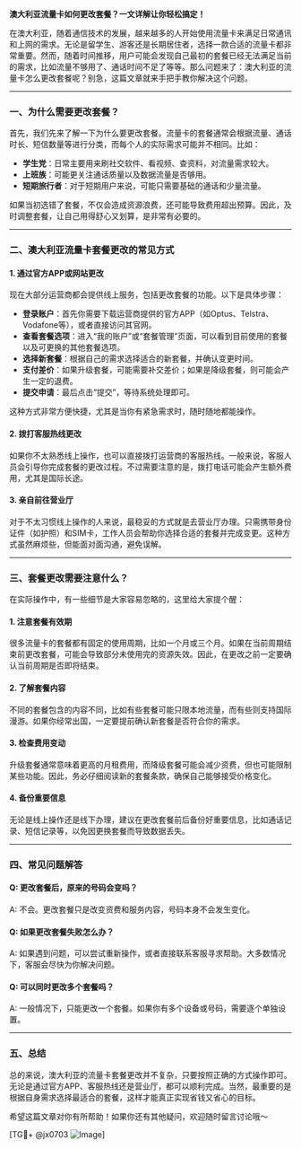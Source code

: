 **澳大利亚流量卡如何更改套餐？一文详解让你轻松搞定！**

在澳大利亚，随着通信技术的发展，越来越多的人开始使用流量卡来满足日常通讯和上网的需求。无论是留学生、游客还是长期居住者，选择一款合适的流量卡都非常重要。然而，随着时间推移，用户可能会发现自己最初的套餐已经无法满足当前的需求，比如流量不够用了、通话时间不足了等等。那么问题来了：澳大利亚的流量卡怎么更改套餐呢？别急，这篇文章就来手把手教你解决这个问题。

---

### 一、为什么需要更改套餐？

首先，我们先来了解一下为什么要更改套餐。流量卡的套餐通常会根据流量、通话时长、短信数量等进行分类，而每个人的实际需求可能并不相同。比如：

- **学生党**：日常主要用来刷社交软件、看视频、查资料，对流量需求较大。
- **上班族**：可能更关注通话质量以及数据流量是否够用。
- **短期旅行者**：对于短期用户来说，可能只需要基础的通话和少量流量。

如果当初选错了套餐，不仅会造成资源浪费，还可能导致费用超出预算。因此，及时调整套餐，让自己用得舒心又划算，是非常有必要的。

---

### 二、澳大利亚流量卡套餐更改的常见方式

#### 1. **通过官方APP或网站更改**
现在大部分运营商都会提供线上服务，包括更改套餐的功能。以下是具体步骤：

- **登录账户**：首先你需要下载运营商提供的官方APP（如Optus、Telstra、Vodafone等），或者直接访问其官网。
- **查看套餐选项**：进入“我的账户”或“套餐管理”页面，可以看到目前使用的套餐以及可更换的其他套餐选项。
- **选择新套餐**：根据自己的需求选择适合的新套餐，并确认变更时间。
- **支付差价**：如果升级套餐，可能需要补交差价；如果是降级套餐，则可能会产生一定的退费。
- **提交申请**：最后点击“提交”，等待系统处理即可。

这种方式非常方便快捷，尤其是当你有紧急需求时，随时随地都能操作。

#### 2. **拨打客服热线更改**
如果你不太熟悉线上操作，也可以直接拨打运营商的客服热线。一般来说，客服人员会引导你完成套餐的更改过程。不过需要注意的是，拨打电话可能会产生额外费用，尤其是国际长途。

#### 3. **亲自前往营业厅**
对于不太习惯线上操作的人来说，最稳妥的方式就是去营业厅办理。只需携带身份证件（如护照）和SIM卡，工作人员会帮助你选择合适的套餐并完成变更。这种方式虽然麻烦些，但能面对面沟通，避免误解。

---

### 三、套餐更改需要注意什么？

在实际操作中，有一些细节是大家容易忽略的，这里给大家提个醒：

#### 1. **注意套餐有效期**
很多流量卡的套餐都有固定的使用周期，比如一个月或三个月。如果在当前周期结束前更改套餐，可能会导致部分未使用完的资源失效。因此，在更改之前一定要确认当前周期是否即将结束。

#### 2. **了解套餐内容**
不同的套餐包含的内容不同，比如有些套餐可能只限本地流量，而有些则支持国际漫游。如果你经常出国，一定要提前确认新套餐是否符合你的需求。

#### 3. **检查费用变动**
升级套餐通常意味着更高的月租费用，而降级套餐可能会减少资费，但也可能限制某些功能。因此，务必仔细阅读新的套餐条款，确保自己能够接受价格变化。

#### 4. **备份重要信息**
无论是线上操作还是线下办理，建议在更改套餐前后备份好重要信息，比如通话记录、短信记录等，以免因更换套餐而导致数据丢失。

---

### 四、常见问题解答

#### Q: 更改套餐后，原来的号码会变吗？
A: 不会。更改套餐只是改变资费和服务内容，号码本身不会发生变化。

#### Q: 如果更改套餐失败怎么办？
A: 如果遇到问题，可以尝试重新操作，或者直接联系客服寻求帮助。大多数情况下，客服会尽快为你解决问题。

#### Q: 可以同时更改多个套餐吗？
A: 一般情况下，只能更改一个套餐。如果你有多个设备或号码，需要逐个单独设置。

---

### 五、总结

总的来说，澳大利亚的流量卡套餐更改并不复杂，只要按照正确的方式操作即可。无论是通过官方APP、客服热线还是营业厅，都可以顺利完成。当然，最重要的是根据自身需求选择最适合的套餐，这样才能真正实现省钱又省心的目标。

希望这篇文章对你有所帮助！如果你还有其他疑问，欢迎随时留言讨论哦～

[TG💪+ @jx0703 ![Image](https://github.com/user-attachments/assets/dbca1d08-cadb-493c-b0ec-ad6f7a83f270)]